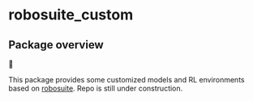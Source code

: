 # robosuite_custom

## Package overview

:construction:

This package provides some customized models and RL environments based on
[robosuite](https://robosuite.ai/). Repo is still under construction.
